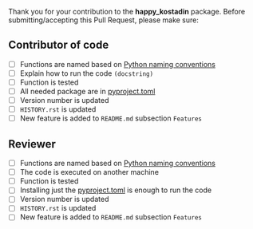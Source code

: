 Thank you for your contribution to the **happy_kostadin** package.
Before submitting/accepting this Pull Request, please make sure:

## Contributor of code

- [ ] Functions are named based on [Python naming conventions](https://visualgit.readthedocs.io/en/latest/pages/naming_convention.html)
- [ ] Explain how to run the code `(docstring)`
- [ ] Function is tested
- [ ] All needed package are in [pyproject.toml](pyproject.toml)
- [ ] Version number is updated
- [ ] `HISTORY.rst` is updated
- [ ] New feature is added to `README.md` subsection `Features`

## Reviewer

- [ ] Functions are named based on [Python naming conventions](https://visualgit.readthedocs.io/en/latest/pages/naming_convention.html)
- [ ] The code is executed on another machine
- [ ] Function is tested
- [ ] Installing just the [pyproject.toml](pyproject.toml) is enough to run the code
- [ ] Version number is updated
- [ ] `HISTORY.rst` is updated
- [ ] New feature is added to `README.md` subsection `Features`
